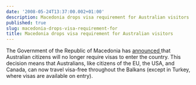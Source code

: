 ```yaml
---
date: '2008-05-24T13:37:00.002+01:00'
description: Macedonia drops visa requirement for Australian visitors
published: true
slug: macedonia-drops-visa-requirement-for
title: Macedonia drops visa requirement for Australian visitors
---
```


The Government of the Republic of Macedonia has <a href="http://www.mia.com.mk/portal/page?_pageid=113,166290&amp;_dad=portal&amp;_schema=PORTAL&amp;VestID=46109350&amp;prikaz=3">announced </a> that Australian citizens will no longer require visas to enter the country. This decision means that Australians, like citizens of the EU, the USA, and Canada, can now travel visa-free throughout the Balkans (except in Turkey, where visas are available on entry).